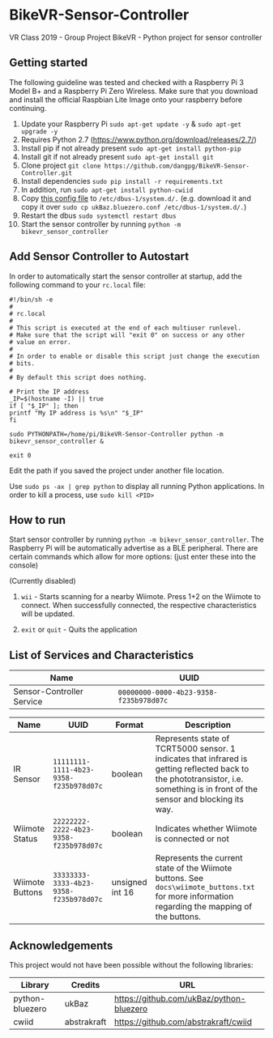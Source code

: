 # BikeVR-Sensor-Controller
VR Class 2019 - Group Project BikeVR - Python project for sensor controller


## Getting started

The following guideline was tested and checked with a Raspberry Pi 3 Model B+ and a Raspberry Pi Zero Wireless.
Make sure that you download and install the official Raspbian Lite Image onto your raspberry before continuing.

1. Update your Raspberry Pi `sudo apt-get update -y` & `sudo apt-get upgrade -y`
2. Requires Python 2.7 (https://www.python.org/download/releases/2.7/)
3. Install pip if not already present `sudo apt-get install python-pip`
4. Install git if not already present `sudo apt-get install git`
4. Clone project `git clone https://github.com/dangpg/BikeVR-Sensor-Controller.git`
5. Install dependencies `sudo pip install -r requirements.txt`
6. In addition, run `sudo apt-get install python-cwiid`
7. Copy [this config file](https://github.com/ukBaz/python-bluezero/blob/master/examples/ukBaz.bluezero.conf) to `/etc/dbus-1/system.d/.` (e.g. download it and copy it over `sudo cp ukBaz.bluezero.conf /etc/dbus-1/system.d/.`)
8. Restart the dbus `sudo systemctl restart dbus`
9. Start the sensor controller by running `python -m bikevr_sensor_controller`

## Add Sensor Controller to Autostart

In order to automatically start the sensor controller at startup, add the following command to your `rc.local` file:


    #!/bin/sh -e
    #
    # rc.local
    #
    # This script is executed at the end of each multiuser runlevel.
    # Make sure that the script will "exit 0" on success or any other
    # value on error.
    #
    # In order to enable or disable this script just change the execution
    # bits.
    #
    # By default this script does nothing.

    # Print the IP address
    _IP=$(hostname -I) || true
    if [ "$_IP" ]; then
    printf "My IP address is %s\n" "$_IP"
    fi

    sudo PYTHONPATH=/home/pi/BikeVR-Sensor-Controller python -m bikevr_sensor_controller &

    exit 0

Edit the path if you saved the project under another file location.


Use `sudo ps -ax | grep python` to display all running Python applications.
In order to kill a process, use `sudo kill <PID>`


## How to run

Start sensor controller by running `python -m bikevr_sensor_controller`. The Raspberry Pi will be automatically advertise as a BLE peripheral. There are certain commands which allow for more options: (just enter these into the console)

(Currently disabled)

1. `wii` - Starts scanning for a nearby Wiimote. Press 1+2 on the Wiimote to connect. When successfully connected, the respective characteristics will be updated.

2. `exit` or `quit` - Quits the application


## List of Services and Characteristics

Name | UUID
--- | ---
Sensor-Controller Service | `00000000-0000-4b23-9358-f235b978d07c`


Name | UUID | Format | Description 
--- | --- | --- | ---
IR Sensor | `11111111-1111-4b23-9358-f235b978d07c` | boolean | Represents state of TCRT5000 sensor. 1 indicates that infrared is getting reflected back to the phototransistor, i.e. something is in front of the sensor and blocking its way.
Wiimote Status | `22222222-2222-4b23-9358-f235b978d07c` | boolean | Indicates whether Wiimote is connected or not
Wiimote Buttons | `33333333-3333-4b23-9358-f235b978d07c` | unsigned int 16 | Represents the current state of the Wiimote buttons. See `docs\wiimote_buttons.txt` for more information regarding the mapping of the buttons.

## Acknowledgements

This project would not have been possible without the following libraries:

Library | Credits | URL
--- | --- | ---
python-bluezero | ukBaz | https://github.com/ukBaz/python-bluezero
cwiid | abstrakraft | https://github.com/abstrakraft/cwiid
